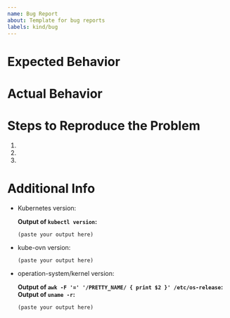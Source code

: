 ```yaml
---
name: Bug Report
about: Template for bug reports
labels: kind/bug
---
```


# Expected Behavior

# Actual Behavior

# Steps to Reproduce the Problem

1.
2.
3.

# Additional Info

- Kubernetes version:

  **Output of `kubectl version`:**

  ```
  (paste your output here)
  ```

- kube-ovn version:
  
  ```
  (paste your output here)
  ```

- operation-system/kernel version:
  
  **Output of `awk -F '=' '/PRETTY_NAME/ { print $2 }' /etc/os-release`:**
  **Output of `uname -r`:**
  ```
  (paste your output here)
  ```

<!-- Any other additional information -->
